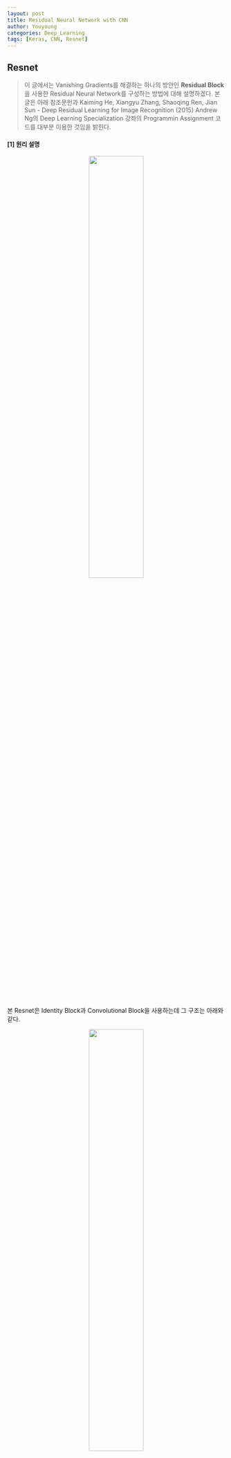 ```yaml
---
layout: post
title: Residual Neural Network with CNN
author: Youyoung
categories: Deep_Learning
tags: [Keras, CNN, Resnet]
---
```


## Resnet
> 이 글에서는 Vanishing Gradients를 해결하는 하나의 방안인 **Residual Block**을 사용한
Residual Neural Network를 구성하는 방법에 대해 설명하겠다.
본 글은 아래 참조문헌과
Kaiming He, Xiangyu Zhang, Shaoqing Ren, Jian Sun - Deep Residual Learning for Image Recognition (2015)
Andrew Ng의 Deep Learning Specialization 강좌의 Programmin Assignment 코드를 대부분 이용한 것임을 밝힌다.

#### [1] 원리 설명
<center><img src="public/img/Deep_Learning/2018-07-01-Residual Neural Network/Res01.jpg" width="50%"></center>

본 Resnet은 Identity Block과 Convolutional Block을 사용하는데 그 구조는 아래와 같다.
<center><img src="public/img/Deep_Learning/2018-07-01-Residual Neural Network/Res02.jpg" width="50%"></center>
<center><img src="public/img/Deep_Learning/2018-07-01-Residual Neural Network/Res03.jpg" width="50%"></center>
<center><img src="public/img/Deep_Learning/2018-07-01-Residual Neural Network/Res04.jpg" width="50%"></center>
<center><img src="public/img/Deep_Learning/2018-07-01-Residual Neural Network/Res05.jpg" width="50%"></center>
<center><img src="public/img/Deep_Learning/2018-07-01-Residual Neural Network/Res06.jpg" width="50%"></center>
<center><img src="public/img/Deep_Learning/2018-07-01-Residual Neural Network/Res07.jpg" width="50%"></center>


#### [2] 데이터셋 로딩
사용하는 패키지, 모듈은 다음과 같다.
```python
# Setting
from keras.layers import Input, Add, Dense, Activation, ZeroPadding2D, BatchNormalization
from keras.layers import Flatten, Conv2D, AveragePooling2D, MaxPooling2D
from keras.models import Model
from keras.initializers import glorot_uniform
import h5py; import numpy as np; import matplotlib.pyplot as plt
import scipy.misc

from keras.preprocessing import image
from keras.applications.imagenet_utils import preprocess_input

from keras.utils import plot_model
from matplotlib.pyplot import imshow
import keras.backend as K
K.set_image_data_format('channels_last')
K.set_learning_phase(1)
```


본 글에서 사용하는 데이터셋은 .h5 파일 형식으로 되어있는데 이 hdf파일은 다음과 같이 로드하면 된다.
위에서처럼 h5py 패키지를 설치 후 import 해주어야 한다.
```python
file = h5py.File('path1/file.h5', 'r+')
test = h5py.File('path2/file.h5', 'r+')
print([n for n in file.keys()])
X_train_orig = list(file['train_set_x'])X_test_orig = list(test['test_set_x'])
Y_train_orig = list(file['train_set_y']); Y_test_orig = list(test['test_set_y'])

Y_train = np.eye(6)[np.array(Y_train_orig).astype(int)]
Y_test = np.eye(6)[np.array(Y_test_orig).astype(int)]

print("X_train shape: ", X_train_orig[0].shape)
print("X_test shape: ", X_test_orig[0].shape)
print("Y_train shape: ", Y_train[0].shape)
print("Y_train shape: ", Y_test[0].shape)
```

---
#### [3] 코드

```python
# Normalize image vectors
X_train = np.array(X_train_orig)/255
X_test = np.array(X_test_orig)/255
```

```python
# Identity Block
def identity_block(X, f, filters, stage, block):
    """
    X -- input tensor of shape (m, n_H_prev, n_W_prev, n_C_prev)
    f -- integer, specifying the shape of the middle CONV's window for the main path: filter shape
    filters -- python list of integers, the number of filters in the CONV layers
    stage -- integer, name the layers, depending on their position in the network
    block -- string/character, name the layers, depending on their position in the network

    Returns: X -- output of the identity block, tensor of shape (n_H, n_W, n_C)
    """
    # defining name basis
    conv_name_base = 'res' + str(stage) + block + '_branch'
    bn_name_base = 'bn' + str(stage) + block + '_branch'

    # Retrieve Filters
    F1, F2, F3 = filters

    # Save the input value.
    X_shortcut = X

    # glorot_uniform = Xavier uniform, BatchNormalization axis=3 means normalizing channels

    # First component of main path
    X = Conv2D(filters=F1, kernel_size=(1, 1), strides=(1, 1), padding='valid', name=conv_name_base + '2a',
               kernel_initializer=glorot_uniform(seed=0))(X)
    X = BatchNormalization(axis=3, name=bn_name_base + '2a')(X)
    X = Activation('relu')(X)

    # Second component
    X = Conv2D(filters=F2, kernel_size=(f, f), strides=(1, 1), padding='same', name=conv_name_base + '2b',
               kernel_initializer=glorot_uniform(seed=0))(X)
    X = BatchNormalization(axis=3, name=bn_name_base + '2b')(X)
    X = Activation('relu')(X)

    # Third component
    X = Conv2D(filters=F3, kernel_size=(1, 1), strides=(1, 1), padding='valid', name=conv_name_base + '2c',
               kernel_initializer=glorot_uniform(seed=0))(X)
    X = BatchNormalization(axis=3, name=bn_name_base + '2c')(X)

    # Final step: Add shortcut value to main path, and pass it through a RELU
    X = Add()([X, X_shortcut])
    X = Activation('relu')(X)
    return X


def convolutional_block(X, f, filters, stage, block, s=2):
    """
    X -- input tensor of shape (m, n_H_prev, n_W_prev, n_C_prev)
    f -- integer, specifying the shape of the middle CONV's window for the main path
    filters -- python list of integers, defining the number of filters in the CONV layers of the main path
    stage -- integer, used to name the layers, depending on their position in the network
    block -- string/character, used to name the layers, depending on their position in the network
    s -- Integer, specifying the stride to be used

    Returns: X -- output of the convolutional block, tensor of shape (n_H, n_W, n_C)
    """
    # Setting
    conv_name_base = 'res' + str(stage) + block + '_branch'
    bn_name_base = 'bn' + str(stage) + block + '_branch'
    F1, F2, F3 = filters
    X_shortcut = X

    ##### MAIN PATH #####
    # First component of main path
    X = Conv2D(filters=F1, kernel_size=(1, 1), strides=(s, s), name=conv_name_base + '2a',
               kernel_initializer=glorot_uniform(seed=0))(X)
    X = BatchNormalization(axis=3, name=bn_name_base + '2a')(X)
    X = Activation('relu')(X)

    # Second component of main path
    X = Conv2D(filters=F2, kernel_size=(f, f), strides=(1, 1), name=conv_name_base + '2b',
               padding='same', kernel_initializer=glorot_uniform(seed=0))(X)
    X = BatchNormalization(axis=3, name=bn_name_base + '2b')(X)
    X = Activation('relu')(X)

    # Third component of main path
    X = Conv2D(filters=F3, kernel_size=(1, 1), strides=(1, 1), name=conv_name_base + '2c',
               kernel_initializer=glorot_uniform(seed=0))(X)
    X = BatchNormalization(axis=3, name=bn_name_base + '2c')(X)

    ##### SHORTCUT PATH ####
    X_shortcut = Conv2D(filters=F3, kernel_size=(1, 1), strides=(s, s), name=conv_name_base + '1',
                        kernel_initializer=glorot_uniform(seed=0))(X_shortcut)
    X_shortcut = BatchNormalization(axis=3, name=bn_name_base + '1')(X_shortcut)

    # Final step: Add shortcut value to main path, and pass it through a RELU
    X = Add()([X, X_shortcut])
    X = Activation('relu')(X)
    return X


def ResNet50(input_shape=(64, 64, 3), classes=6):
    """
    CONV2D -> BATCHNORM -> RELU -> MAXPOOL
    -> (CONVBLOCK, IDBLOCK*2) -> (CONVBLOCK, IDBLOCK*3) -> (CONVBLOCK, IDBLOCK*5)
    -> (CONVBLOCK, IDBLOCK*2) -> AVGPOOL -> TOPLAYER

    Arguments:
    input_shape -- shape of the images of the dataset
    classes -- integer, 라벨 수

    Returns: model -- a Model() instance in Keras
    """

    # Define the input as a tensor with shape input_shape
    X_input = Input(input_shape)
    # Zero-Padding
    X = ZeroPadding2D((3, 3))(X_input)

    # Stage 1
    X = Conv2D(filters=64, kernel_size=(7, 7), strides=(2, 2), name='conv1',
               kernel_initializer=glorot_uniform(seed=0))(X)
    X = BatchNormalization(axis=3, name='bn_conv1')(X)
    X = Activation('relu')(X)
    X = MaxPooling2D((3, 3), strides=(2, 2))(X)

    # Stage 2
    X = convolutional_block(X, f=3, filters=[64, 64, 256], stage=2, block='a', s=1)
    X = identity_block(X, f=3, filters=[64, 64, 256], stage=2, block='b')
    X = identity_block(X, f=3, filters=[64, 64, 256], stage=2, block='c')

    # Stage 3
    X = convolutional_block(X, f=3, filters=[128, 128, 512], stage=3, block='a', s=2)
    X = identity_block(X, f=3, filters=[128, 128, 512], stage=3, block='b')
    X = identity_block(X, f=3, filters=[128, 128, 512], stage=3, block='c')
    X = identity_block(X, f=3, filters=[128, 128, 512], stage=3, block='d')

    # Stage 4
    X = convolutional_block(X, f=3, filters=[256, 256, 1024], stage=4, block='a', s=2)
    X = identity_block(X, f=3, filters=[256, 256, 1024], stage=4, block='b')
    X = identity_block(X, f=3, filters=[256, 256, 1024], stage=4, block='c')
    X = identity_block(X, f=3, filters=[256, 256, 1024], stage=4, block='d')
    X = identity_block(X, f=3, filters=[256, 256, 1024], stage=4, block='e')
    X = identity_block(X, f=3, filters=[256, 256, 1024], stage=4, block='f')

    # Stage 5
    X = convolutional_block(X, f=3, filters=[512, 512, 2048], stage=5, block='a', s=2)
    X = identity_block(X, f=3, filters=[512, 512, 2048], stage=5, block='b')
    X = identity_block(X, f=3, filters=[512, 512, 2048], stage=5, block='c')

    # AVGPOOL: don't use padding in pooling layer
    X = AveragePooling2D(pool_size=(2, 2), strides=None, padding='valid', name='avg_pool')(X)

    # output layer
    X = Flatten()(X)
    X = Dense(classes, activation='softmax',
              name='fc' + str(classes), kernel_initializer=glorot_uniform(seed=0))(X)

    # Create model
    model = Model(inputs=X_input, outputs=X, name='ResNet50')
    return model
```

```python
# 학습
model = ResNet50(input_shape=(64, 64, 3), classes=6)
model.compile(optimizer='adam', loss='categorical_crossentropy', metrics=['accuracy'])
model.fit(X_train, Y_train, epochs=20, batch_size=32)

# Test the result
preds = model.evaluate(X_test, Y_test)
print ("Loss = " + str(preds[0]))
print ("Test Accuracy = " + str(preds[1]))
```

현재 이 모델의 경우 *epochs=20* 정도로 하면 90%를 넘는 정확도를 보이는 것으로 확인되었다.

다른 이미지로 확인을 해보고 싶다면 아래 함수를 이용하면 된다.
```python
# 다른 이미지로 테스트
def img_test(filename='i01.jpg'):
    img_path = 'C:/Users/YY/Documents/Winter Data/NN/Resnet_color_hand_sign/real test/' + str(filename)
    img = image.load_img(img_path, target_size=(64, 64))
    x = image.img_to_array(img)
    x = np.expand_dims(x, axis=0)
    x = preprocess_input(x)
    x = x/255
    my_image = scipy.misc.imread(img_path)  # Use imageio.imread
    result = np.argmax(model.predict(x))
    return result, my_image

result, my_image = img_test('i05.jpg')
print(result)

imshow(my_image)
plt.show()
```

---
## [4] 모델 시각화
모델을 시각화 하고 싶다면 아래와 같은 코드를 이용하면 된다.
현재 py파일이 있는 디렉토리에 png 파일이 저장될 것이다.

```python
# 모델 시각화
model.summary()
plot_model(model, to_file='resnet.png', show_shapes=True, show_layer_names=True)
```

다음은 본 모델 구조의 최하단부를 나타낸다.
<center><img src="public/img/Deep_Learning/2018-07-01-Residual Neural Network/Res08.jpg" width="50%"></center>


